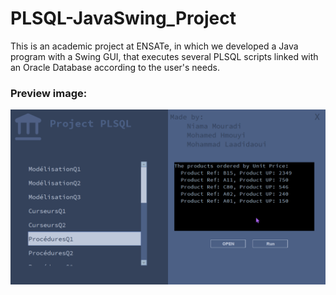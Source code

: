 # PLSQL-JavaSwing_Project
This is an academic project at ENSATe, in which we developed a Java program with a Swing GUI, that executes several PLSQL scripts linked with an Oracle Database according to the user's needs.

### Preview image:
![alt text](https://github.com/Joknaa/PLSQL-JavaSwing_Project/blob/main/Resources/img.png?raw=true)

